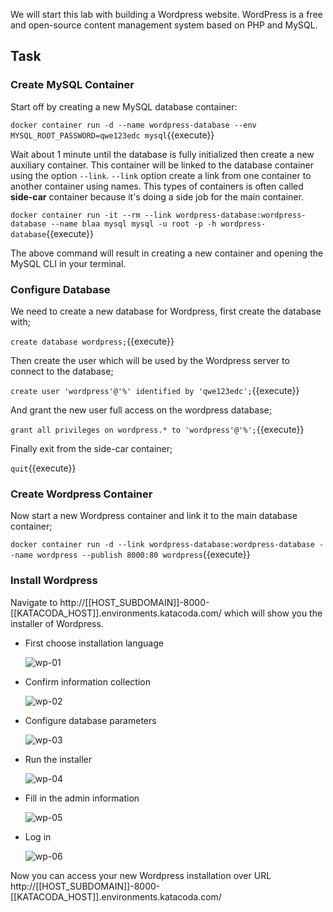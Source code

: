 We will start this lab with building a Wordpress website. WordPress is a free and open-source content 
management system based on PHP and MySQL.

## Task

### Create MySQL Container

Start off by creating a new MySQL database container:

```docker container run -d --name wordpress-database --env MYSQL_ROOT_PASSWORD=qwe123edc mysql```{{execute}}

Wait about 1 minute until the database is fully initialized then create a new auxiliary container. This 
container will be linked to the database container using the option `--link`. `--link` option create a link 
from one container to another container using names. This types of containers is often called **side-car** 
container because it's doing a side job for the main container.

```docker container run -it --rm --link wordpress-database:wordpress-database --name blaa mysql mysql -u root -p -h wordpress-database```{{execute}}

The above command will result in creating a new container and opening the MySQL CLI in your terminal.

### Configure Database

We need to create a new database for Wordpress, first create the database with;

```create database wordpress;```{{execute}}

Then create the user which will be used by the Wordpress server to connect to the database;

```create user 'wordpress'@'%' identified by 'qwe123edc';```{{execute}}

And grant the new user full access on the wordpress database;

```grant all privileges on wordpress.* to 'wordpress'@'%';```{{execute}}

Finally exit from the side-car container;

```quit```{{execute}}

### Create Wordpress Container

Now start a new Wordpress container and link it to the main database container;

```docker container run -d --link wordpress-database:wordpress-database --name wordpress --publish 8000:80 wordpress```{{execute}}

### Install Wordpress

Navigate to http://[[HOST_SUBDOMAIN]]-8000-[[KATACODA_HOST]].environments.katacoda.com/ which will 
show you the installer of Wordpress.

* First choose installation language

  ![wp-01](assets/wp-01.png)

* Confirm information collection

  ![wp-02](assets/wp-02.png)

* Configure database parameters

  ![wp-03](assets/wp-03.png)

* Run the installer

  ![wp-04](assets/wp-04.png)

* Fill in the admin information

  ![wp-05](assets/wp-05.png)

* Log in

  ![wp-06](assets/wp-06.png)

Now you can access your new Wordpress installation over URL http://[[HOST_SUBDOMAIN]]-8000-[[KATACODA_HOST]].environments.katacoda.com/